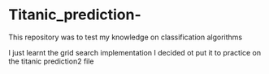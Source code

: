 # Titanic_prediction-
This repository was to test my knowledge on classification algorithms 

I just learnt the grid search implementation I decided ot put it to practice on the titanic prediction2 file  
